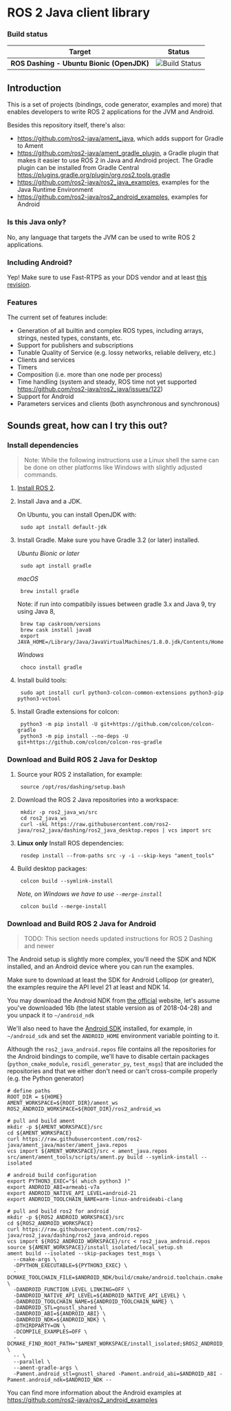 # ROS 2 Java client library

### Build status

| Target                                    | Status        |
|-------------------------------------------|---------------|
| **ROS Dashing - Ubuntu Bionic (OpenJDK)** | ![Build Status](https://github.com/ros2-java/ros2_java/workflows/CI/badge.svg?branch=dashing) |

## Introduction

This is a set of projects (bindings, code generator, examples and more) that enables developers to write ROS 2
applications for the JVM and Android.

Besides this repository itself, there's also:
- https://github.com/ros2-java/ament_java, which adds support for Gradle to Ament
- https://github.com/ros2-java/ament_gradle_plugin, a Gradle plugin that makes it easier to use ROS 2 in Java and Android project. The Gradle plugin can be installed from Gradle Central https://plugins.gradle.org/plugin/org.ros2.tools.gradle
- https://github.com/ros2-java/ros2_java_examples, examples for the Java Runtime Environment
- https://github.com/ros2-java/ros2_android_examples, examples for Android

### Is this Java only?

No, any language that targets the JVM can be used to write ROS 2 applications.

### Including Android?

Yep! Make sure to use Fast-RTPS as your DDS vendor and at least [this revision](https://github.com/eProsima/Fast-RTPS/commit/5301ef203d45528a083821c3ba582164d782360b).

### Features

The current set of features include:
- Generation of all builtin and complex ROS types, including arrays, strings, nested types, constants, etc.
- Support for publishers and subscriptions
- Tunable Quality of Service (e.g. lossy networks, reliable delivery, etc.)
- Clients and services
- Timers
- Composition (i.e. more than one node per process)
- Time handling (system and steady, ROS time not yet supported https://github.com/ros2-java/ros2_java/issues/122)
- Support for Android
- Parameters services and clients (both asynchronous and synchronous)

## Sounds great, how can I try this out?

### Install dependencies

> Note: While the following instructions use a Linux shell the same can be done on other platforms like Windows with slightly adjusted commands.

1. [Install ROS 2](https://index.ros.org/doc/ros2/Installation).

1. Install Java and a JDK.

    On Ubuntu, you can install OpenJDK with:

        sudo apt install default-jdk

1. Install Gradle.
Make sure you have Gradle 3.2 (or later) installed.

    *Ubuntu Bionic or later*

        sudo apt install gradle

    *macOS*

        brew install gradle

    Note: if run into compatibily issues between gradle 3.x and Java 9, try using Java 8,

        brew tap caskroom/versions
        brew cask install java8
        export JAVA_HOME=/Library/Java/JavaVirtualMachines/1.8.0.jdk/Contents/Home

    *Windows*

        choco install gradle

1. Install build tools:

        sudo apt install curl python3-colcon-common-extensions python3-pip python3-vctool

1. Install Gradle extensions for colcon:

        python3 -m pip install -U git+https://github.com/colcon/colcon-gradle
        python3 -m pip install --no-deps -U git+https://github.com/colcon/colcon-ros-gradle

### Download and Build ROS 2 Java for Desktop

1. Source your ROS 2 installation, for example:

        source /opt/ros/dashing/setup.bash

1. Download the ROS 2 Java repositories into a workspace:

        mkdir -p ros2_java_ws/src
        cd ros2_java_ws
        curl -skL https://raw.githubusercontent.com/ros2-java/ros2_java/dashing/ros2_java_desktop.repos | vcs import src

1. **Linux only** Install ROS dependencies:

        rosdep install --from-paths src -y -i --skip-keys "ament_tools"

1. Build desktop packages:

        colcon build --symlink-install

    *Note, on Windows we have to use `--merge-install`*

        colcon build --merge-install


### Download and Build ROS 2 Java for Android

> TODO: This section needs updated instructions for ROS 2 Dashing and newer

The Android setup is slightly more complex, you'll need the SDK and NDK installed, and an Android device where you can run the examples.

Make sure to download at least the SDK for Android Lollipop (or greater), the examples require the API level 21 at least and NDK 14.

You may download the Android NDK from [the official](https://developer.android.com/ndk/downloads/index.html) website, let's assume you've downloaded 16b (the latest stable version as of 2018-04-28) and you unpack it to `~/android_ndk`

We'll also need to have the [Android SDK](https://developer.android.com/studio/#downloads) installed, for example, in `~/android_sdk` and set the `ANDROID_HOME` environment variable pointing to it.

Although the `ros2_java_android.repos` file contains all the repositories for the Android bindings to compile, we'll have to disable certain packages (`python_cmake_module`, `rosidl_generator_py`, `test_msgs`) that are included the repositories and that we either don't need or can't cross-compile properly (e.g. the Python generator)

```
# define paths
ROOT_DIR = ${HOME}
AMENT_WORKSPACE=${ROOT_DIR}/ament_ws
ROS2_ANDROID_WORKSPACE=${ROOT_DIR}/ros2_android_ws

# pull and build ament
mkdir -p ${AMENT_WORKSPACE}/src
cd ${AMENT_WORKSPACE}
curl https://raw.githubusercontent.com/ros2-java/ament_java/master/ament_java.repos
vcs import ${AMENT_WORKSPACE}/src < ament_java.repos
src/ament/ament_tools/scripts/ament.py build --symlink-install --isolated

# android build configuration
export PYTHON3_EXEC="$( which python3 )"
export ANDROID_ABI=armeabi-v7a
export ANDROID_NATIVE_API_LEVEL=android-21
export ANDROID_TOOLCHAIN_NAME=arm-linux-androideabi-clang

# pull and build ros2 for android
mkdir -p ${ROS2_ANDROID_WORKSPACE}/src
cd ${ROS2_ANDROID_WORKSPACE}
curl https://raw.githubusercontent.com/ros2-java/ros2_java/dashing/ros2_java_android.repos
vcs import ${ROS2_ANDROID_WORKSPACE}/src < ros2_java_android.repos
source ${AMENT_WORKSPACE}/install_isolated/local_setup.sh
ament build --isolated --skip-packages test_msgs \
  --cmake-args \
  -DPYTHON_EXECUTABLE=${PYTHON3_EXEC} \
  -DCMAKE_TOOLCHAIN_FILE=$ANDROID_NDK/build/cmake/android.toolchain.cmake \
  -DANDROID_FUNCTION_LEVEL_LINKING=OFF \
  -DANDROID_NATIVE_API_LEVEL=${ANDROID_NATIVE_API_LEVEL} \
  -DANDROID_TOOLCHAIN_NAME=${ANDROID_TOOLCHAIN_NAME} \
  -DANDROID_STL=gnustl_shared \
  -DANDROID_ABI=${ANDROID_ABI} \
  -DANDROID_NDK=${ANDROID_NDK} \
  -DTHIRDPARTY=ON \
  -DCOMPILE_EXAMPLES=OFF \
  -DCMAKE_FIND_ROOT_PATH="$AMENT_WORKSPACE/install_isolated;$ROS2_ANDROID_WORKSPACE/install_isolated" \
  -- \
  --parallel \
  --ament-gradle-args \
  -Pament.android_stl=gnustl_shared -Pament.android_abi=$ANDROID_ABI -Pament.android_ndk=$ANDROID_NDK --
```

You can find more information about the Android examples at https://github.com/ros2-java/ros2_android_examples
